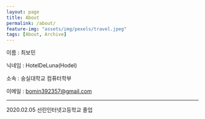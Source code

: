 ```yaml
---
layout: page
title: About
permalink: /about/
feature-img: "assets/img/pexels/travel.jpeg"
tags: [About, Archive]
---
```


이름 : 최보민

닉네임 : HotelDeLuna(Hodel)

소속 : 숭실대학교 컴퓨터학부

이메일 : bomin392357@gmail.com

---

2020.02.05 선린인터넷고등학교 졸업
